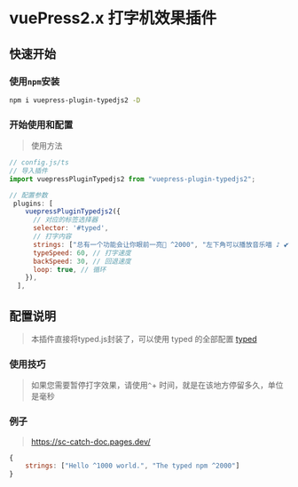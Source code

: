 # vuePress2.x 打字机效果插件

## 快速开始

### 使用`npm`安装

```bash
npm i vuepress-plugin-typedjs2 -D
```

### 开始使用和配置

> 使用方法

```js
// config.js/ts
// 导入插件
import vuepressPluginTypedjs2 from "vuepress-plugin-typedjs2";

// 配置参数
 plugins: [
    vuepressPluginTypedjs2({
      // 对应的标签选择器
      selector: '#typed',
      // 打字内容
      strings: ["总有一个功能会让你眼前一亮🎉 ^2000", "左下角可以播放音乐喵 ♪ 💕^2000"],
      typeSpeed: 60, // 打字速度
      backSpeed: 30, // 回退速度
      loop: true, // 循环
    }),
  ],
```

## 配置说明

> 本插件直接将typed.js封装了，可以使用 typed 的全部配置
> [typed](https://github.com/mattboldt/typed.js/#customization)

### 使用技巧

> 如果您需要暂停打字效果，请使用`^`+ 时间，就是在该地方停留多久，单位是毫秒

### 例子
> https://sc-catch-doc.pages.dev/


```js
{
    strings: ["Hello ^1000 world.", "The typed npm ^2000"]
}
```
